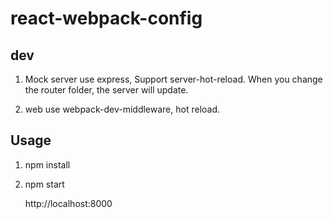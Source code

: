 # react-webpack-config

## dev

1. Mock server use express, Support server-hot-reload. When you change the router folder, the server will update.

2. web use webpack-dev-middleware, hot reload.


## Usage

1. npm install

2. npm start

   http://localhost:8000


